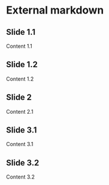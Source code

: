 # External markdown



## Slide 1.1

Content 1.1


## Slide 1.2

Content 1.2



## Slide 2

Content 2.1



## Slide 3.1

Content 3.1


## Slide 3.2

Content 3.2
